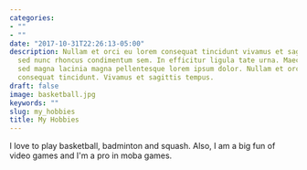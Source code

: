 ```yaml
---
categories:
- ""
- ""
date: "2017-10-31T22:26:13-05:00"
description: Nullam et orci eu lorem consequat tincidunt vivamus et sagittis magna
  sed nunc rhoncus condimentum sem. In efficitur ligula tate urna. Maecenas massa
  sed magna lacinia magna pellentesque lorem ipsum dolor. Nullam et orci eu lorem
  consequat tincidunt. Vivamus et sagittis tempus.
draft: false
image: basketball.jpg
keywords: ""
slug: my_hobbies
title: My Hobbies
---
```

I love to play basketball, badminton and squash. Also, I am a big fun of video games and I'm a pro in moba games. 